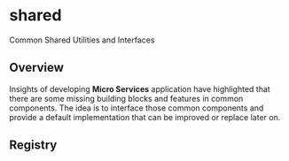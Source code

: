 # shared
Common Shared Utilities and Interfaces

## Overview
Insights of developing **Micro Services** application have highlighted that there are 
some missing building blocks and features in common components. The idea is to interface those
common components and provide a default implementation that can be improved or replace later on.

## Registry

